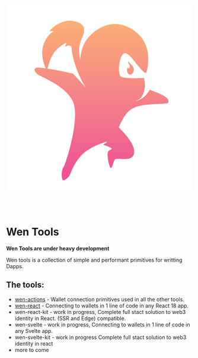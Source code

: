 <p align="center">
<img src="logo.svg" alt="wen-tools" >
</p>

<br/>
<br/>

# Wen Tools

**Wen Tools are under heavy development**

Wen tools is a collection of simple and performant primitives for writting Dapps.

## The tools:

- [wen-actions](/packlages/wen-actions) - Wallet connection primitives used in all the other tools.
- [wen-react](packages/wen-react) - Connecting to wallets in 1 line of code in any React 18 app.
- wen-react-kit - work in progress, Complete full stact solution to web3 identity in React. (SSR and Edge) compatible.
- wen-svelte - work in progress, Connecting to wallets in 1 line of code in any Svelte app.
- wen-svelte-kit - work in progress Complete full stact solution to web3 identity in react
- more to come
